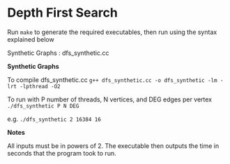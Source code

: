 Depth First Search
==================

Run ```make``` to generate the required executables, then run using the syntax explained below

Synthetic Graphs : dfs_synthetic.cc

**Synthetic Graphs**

To compile dfs_synthetic.cc
    ```g++ dfs_synthetic.cc -o dfs_synthetic -lm -lrt -lpthread -O2```
  
To run with P number of threads, N vertices, and DEG edges per vertex
    ```./dfs_synthetic P N DEG```

e.g.
    ```./dfs_synthetic 2 16384 16```

**Notes**

All inputs must be in powers of 2.
The executable then outputs the time in seconds that the program took to run.
